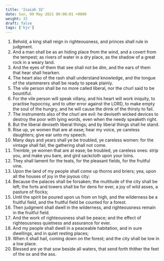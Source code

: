 ```yaml
---
title: 'Isaiah 32'
date: Sun, 09 May 2021 00:00:01 +0000
weight: 32
draft: false
tags: ['kjv'] 
---
```


1. Behold, a king shall reign in righteousness, and princes shall rule in judgment.
2. And a man shall be as an hiding place from the wind, and a covert from the tempest; as rivers of water in a dry place, as the shadow of a great rock in a weary land.
3. And the eyes of them that see shall not be dim, and the ears of them that hear shall hearken.
4. The heart also of the rash shall understand knowledge, and the tongue of the stammerers shall be ready to speak plainly.
5. The vile person shall be no more called liberal, nor the churl said to be bountiful.
6. For the vile person will speak villany, and his heart will work iniquity, to practise hypocrisy, and to utter error against the LORD, to make empty the soul of the hungry, and he will cause the drink of the thirsty to fail.
7. The instruments also of the churl are evil: he deviseth wicked devices to destroy the poor with lying words, even when the needy speaketh right.
8. But the liberal deviseth liberal things; and by liberal things shall he stand.
9. Rise up, ye women that are at ease; hear my voice, ye careless daughters; give ear unto my speech.
10. Many days and years shall ye be troubled, ye careless women: for the vintage shall fail, the gathering shall not come.
11. Tremble, ye women that are at ease; be troubled, ye careless ones: strip you, and make you bare, and gird sackcloth upon your loins.
12. They shall lament for the teats, for the pleasant fields, for the fruitful vine.
13. Upon the land of my people shall come up thorns and briers; yea, upon all the houses of joy in the joyous city:
14. Because the palaces shall be forsaken; the multitude of the city shall be left; the forts and towers shall be for dens for ever, a joy of wild asses, a pasture of flocks;
15. Until the spirit be poured upon us from on high, and the wilderness be a fruitful field, and the fruitful field be counted for a forest.
16. Then judgment shall dwell in the wilderness, and righteousness remain in the fruitful field.
17. And the work of righteousness shall be peace; and the effect of righteousness quietness and assurance for ever.
18. And my people shall dwell in a peaceable habitation, and in sure dwellings, and in quiet resting places;
19. When it shall hail, coming down on the forest; and the city shall be low in a low place.
20. Blessed are ye that sow beside all waters, that send forth thither the feet of the ox and the ass.
